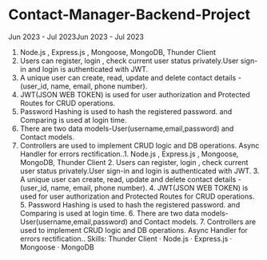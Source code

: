 # Contact-Manager-Backend-Project

Jun 2023 - Jul 2023Jun 2023 - Jul 2023
1. Node.js , Express.js , Mongoose, MongoDB, Thunder Client
2. Users can register, login , check current user status privately.User sign-in and login is authenticated with JWT.
3. A unique user can create, read, update and delete contact details - (user_id, name, email, phone number).
4. JWT(JSON WEB TOKEN) is used for user authorization and Protected Routes for CRUD operations.
5. Password Hashing is used to hash the registered password. and Comparing is used at login time.
6. There are two data models-User(username,email,password) and Contact models. 
7. Controllers are used to implement CRUD logic and DB operations. Async Handler for errors rectification..1. Node.js , Express.js , Mongoose, MongoDB, Thunder Client 2. Users can register, login , check current user status privately.User sign-in and login is authenticated with JWT. 3. A unique user can create, read, update and delete contact details - (user_id, name, email, phone number). 4. JWT(JSON WEB TOKEN) is used for user authorization and Protected Routes for CRUD operations. 5. Password Hashing is used to hash the registered password. and Comparing is used at login time. 6. There are two data models-User(username,email,password) and Contact models. 7. Controllers are used to implement CRUD logic and DB operations. Async Handler for errors rectification..
Skills: Thunder Client · Node.js · Express.js · Mongoose · MongoDB
